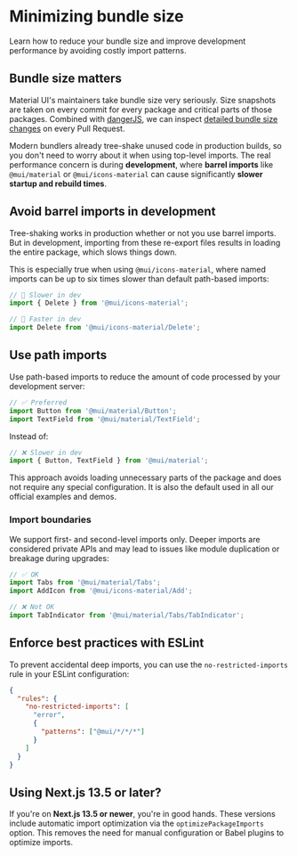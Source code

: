 # Minimizing bundle size

<p class="description">Learn how to reduce your bundle size and improve development performance by avoiding costly import patterns.</p>

## Bundle size matters

Material UI's maintainers take bundle size very seriously. Size snapshots are taken on every commit for every package and critical parts of those packages. Combined with [dangerJS](https://danger.systems/js/), we can inspect [detailed bundle size changes](https://github.com/mui/material-ui/pull/14638#issuecomment-466658459) on every Pull Request.

Modern bundlers already tree-shake unused code in production builds, so you don't need to worry about it when using top-level imports. The real performance concern is during **development**, where **barrel imports** like `@mui/material` or `@mui/icons-material` can cause significantly **slower startup and rebuild times**.

## Avoid barrel imports in development

Tree-shaking works in production whether or not you use barrel imports. But in development, importing from these re-export files results in loading the entire package, which slows things down.

This is especially true when using `@mui/icons-material`, where named imports can be up to six times slower than default path-based imports:

```js
// 🐌 Slower in dev
import { Delete } from '@mui/icons-material';

// 🚀 Faster in dev
import Delete from '@mui/icons-material/Delete';
```

## Use path imports

Use path-based imports to reduce the amount of code processed by your development server:

```js
// ✅ Preferred
import Button from '@mui/material/Button';
import TextField from '@mui/material/TextField';
```

Instead of:

```js
// ❌ Slower in dev
import { Button, TextField } from '@mui/material';
```

This approach avoids loading unnecessary parts of the package and does not require any special configuration. It is also the default used in all our official examples and demos.

### Import boundaries

We support first- and second-level imports only. Deeper imports are considered private APIs and may lead to issues like module duplication or breakage during upgrades:

```js
// ✅ OK
import Tabs from '@mui/material/Tabs';
import AddIcon from '@mui/icons-material/Add';

// ❌ Not OK
import TabIndicator from '@mui/material/Tabs/TabIndicator';
```

## Enforce best practices with ESLint

To prevent accidental deep imports, you can use the `no-restricted-imports` rule in your ESLint configuration:

```json
{
  "rules": {
    "no-restricted-imports": [
      "error",
      {
        "patterns": ["@mui/*/*/*"]
      }
    ]
  }
}
```

## Using Next.js 13.5 or later?

If you're on **Next.js 13.5 or newer**, you're in good hands. These versions include automatic import optimization via the `optimizePackageImports` option. This removes the need for manual configuration or Babel plugins to optimize imports.
